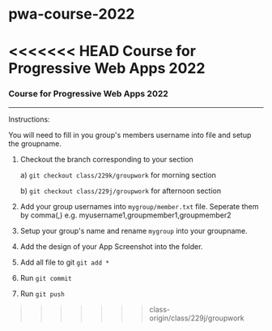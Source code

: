 # pwa-course-2022
<<<<<<< HEAD
Course for Progressive Web Apps 2022
=======

### Course for Progressive Web Apps 2022

---------------------------
Instructions:

You will need to fill in you group's members username into file and setup the groupname.

1. Checkout the branch corresponding to your section
      
    a) `git checkout class/229k/groupwork` for morning section 
  
    b) `git checkout class/229j/groupwork` for afternoon section

2. Add your group usernames into `mygroup/member.txt` file. Seperate them by comma(,) e.g. myusername1,groupmember1,groupmember2

3. Setup your group's name and rename `mygroup` into your groupname.

4. Add the design of your App Screenshot into the folder.

5. Add all file to git `git add *`

5. Run `git commit`

6. Run `git push`
>>>>>>> class-origin/class/229j/groupwork
